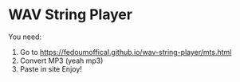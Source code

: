 # WAV String Player
You need:
1. Go to https://fedoumoffical.github.io/wav-string-player/mts.html
2. Convert MP3 (yeah mp3)
3. Paste in site
Enjoy!
